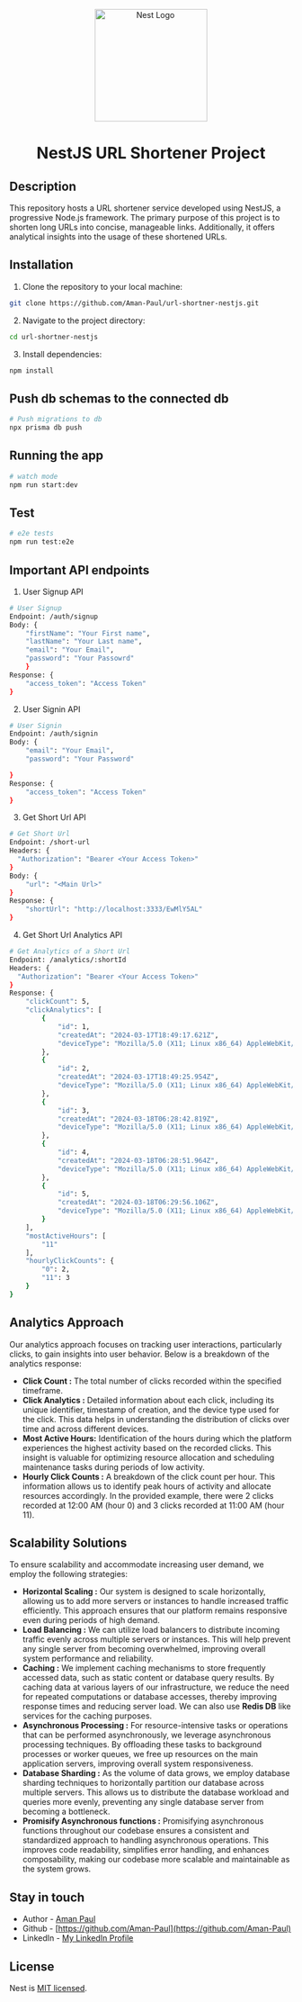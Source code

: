 <p align="center">
  <a href="http://nestjs.com/" target="blank"><img src="https://nestjs.com/img/logo-small.svg" width="200" alt="Nest Logo" /></a>
</p>

[circleci-image]: https://img.shields.io/circleci/build/github/nestjs/nest/master?token=abc123def456
[circleci-url]: https://circleci.com/gh/nestjs/nest

<h1 align="center">NestJS URL Shortener Project</h1>

## Description
This repository hosts a URL shortener service developed using NestJS, a progressive Node.js framework. The primary purpose of this project is to shorten long URLs into concise, manageable links. Additionally, it offers analytical insights into the usage of these shortened URLs.

## Installation
1. Clone the repository to your local machine:
```bash
git clone https://github.com/Aman-Paul/url-shortner-nestjs.git
```

2. Navigate to the project directory:
```bash
cd url-shortner-nestjs
```

3. Install dependencies:
```bash
npm install
```

## Push db schemas to the connected db
```bash 
# Push migrations to db 
npx prisma db push
```

## Running the app
```bash
# watch mode
npm run start:dev
```

## Test
```bash
# e2e tests
npm run test:e2e

```

## Important API endpoints
1. User Signup API
```bash
# User Signup
Endpoint: /auth/signup
Body: {
    "firstName": "Your First name",
    "lastName": "Your Last name",
    "email": "Your Email",
    "password": "Your Passowrd"
    }
Response: {
    "access_token": "Access Token"
}
```

2. User Signin API
```bash
# User Signin
Endpoint: /auth/signin
Body: {
    "email": "Your Email",
    "password": "Your Password"

}
Response: {
    "access_token": "Access Token"
}
```

3. Get Short Url API
```bash
# Get Short Url
Endpoint: /short-url
Headers: {
  "Authorization": "Bearer <Your Access Token>"
}
Body: {
    "url": "<Main Url>"
}
Response: {
    "shortUrl": "http://localhost:3333/EwMlY5AL"
}
```

4. Get Short Url Analytics API
```bash
# Get Analytics of a Short Url
Endpoint: /analytics/:shortId
Headers: {
  "Authorization": "Bearer <Your Access Token>"
}
Response: {
    "clickCount": 5,
    "clickAnalytics": [
        {
            "id": 1,
            "createdAt": "2024-03-17T18:49:17.621Z",
            "deviceType": "Mozilla/5.0 (X11; Linux x86_64) AppleWebKit/537.36 (KHTML, like Gecko) Chrome/121.0.0.0 Safari/537.36"
        },
        {
            "id": 2,
            "createdAt": "2024-03-17T18:49:25.954Z",
            "deviceType": "Mozilla/5.0 (X11; Linux x86_64) AppleWebKit/537.36 (KHTML, like Gecko) Chrome/121.0.0.0 Safari/537.36"
        },
        {
            "id": 3,
            "createdAt": "2024-03-18T06:28:42.819Z",
            "deviceType": "Mozilla/5.0 (X11; Linux x86_64) AppleWebKit/537.36 (KHTML, like Gecko) Chrome/121.0.0.0 Safari/537.36"
        },
        {
            "id": 4,
            "createdAt": "2024-03-18T06:28:51.964Z",
            "deviceType": "Mozilla/5.0 (X11; Linux x86_64) AppleWebKit/537.36 (KHTML, like Gecko) Chrome/121.0.0.0 Safari/537.36"
        },
        {
            "id": 5,
            "createdAt": "2024-03-18T06:29:56.106Z",
            "deviceType": "Mozilla/5.0 (X11; Linux x86_64) AppleWebKit/537.36 (KHTML, like Gecko) Chrome/121.0.0.0 Safari/537.36"
        }
    ],
    "mostActiveHours": [
        "11"
    ],
    "hourlyClickCounts": {
        "0": 2,
        "11": 3
    }
}

```
## Analytics Approach
Our analytics approach focuses on tracking user interactions, particularly clicks, to gain insights into user behavior. Below is a breakdown of the analytics response:
- **Click Count :** The total number of clicks recorded within the specified timeframe.
- **Click Analytics :** Detailed information about each click, including its unique identifier, timestamp of creation, and the device type used for the click. This data helps in understanding the distribution of clicks over time and across different devices.
- **Most Active Hours:** Identification of the hours during which the platform experiences the highest activity based on the recorded clicks. This insight is valuable for optimizing resource allocation and scheduling maintenance tasks during periods of low activity.
- **Hourly Click Counts :** A breakdown of the click count per hour. This information allows us to identify peak hours of activity and allocate resources accordingly. In the provided example, there were 2 clicks recorded at 12:00 AM (hour 0) and 3 clicks recorded at 11:00 AM (hour 11).


## Scalability Solutions
To ensure scalability and accommodate increasing user demand, we employ the following strategies:
- **Horizontal Scaling :** Our system is designed to scale horizontally, allowing us to add more servers or instances to handle increased traffic efficiently. This approach ensures that our platform remains responsive even during periods of high demand.
- **Load Balancing :** We can utilize load balancers to distribute incoming traffic evenly across multiple servers or instances. This will help prevent any single server from becoming overwhelmed, improving overall system performance and reliability.
- **Caching :** We implement caching mechanisms to store frequently accessed data, such as static content or database query results. By caching data at various layers of our infrastructure, we reduce the need for repeated computations or database accesses, thereby improving response times and reducing server load. We can also use **Redis DB** like services for the caching purposes.
- **Asynchronous Processing :** For resource-intensive tasks or operations that can be performed asynchronously, we leverage asynchronous processing techniques. By offloading these tasks to background processes or worker queues, we free up resources on the main application servers, improving overall system responsiveness.
- **Database Sharding :** As the volume of data grows, we employ database sharding techniques to horizontally partition our database across multiple servers. This allows us to distribute the database workload and queries more evenly, preventing any single database server from becoming a bottleneck.
- **Promisify Asynchronous functions :** Promisifying asynchronous functions throughout our codebase ensures a consistent and standardized approach to handling asynchronous operations. This improves code readability, simplifies error handling, and enhances composability, making our codebase more scalable and maintainable as the system grows.

## Stay in touch

- Author - [Aman Paul](https://aman-paul.netlify.com/)
- Github - [https://github.com/Aman-Paul](https://github.com/Aman-Paul)
- LinkedIn - [My LinkedIn Profile](https://www.linkedin.com/in/aman-paul-js-stack/)

## License
Nest is [MIT licensed](LICENSE).
